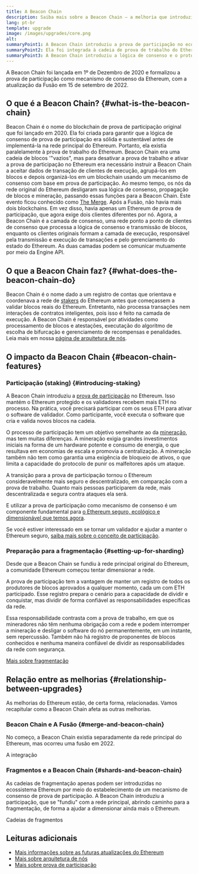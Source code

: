 ```yaml
---
title: A Beacon Chain
description: Saiba mais sobre a Beacon Chain — a melhoria que introduziu a prova de participação no Ethereum.
lang: pt-br
template: upgrade
image: /images/upgrades/core.png
alt:
summaryPoint1: A Beacon Chain introduziu a prova de participação no ecossistema Ethereum.
summaryPoint2: Ela foi integrada à cadeia de prova de trabalho do Ethereum original em setembro de 2022.
summaryPoint3: A Beacon Chain introduziu a lógica de consenso e o protocolo de propagação de blocos que agora protege o Ethereum.
---
```


<UpgradeStatus isShipped dateKey="page-upgrades:page-upgrades-beacon-date">
  A Beacon Chain foi lançada em 1º de Dezembro de 2020 e formalizou a prova de participação como mecanismo de consenso da Ethereum, com a atualização da Fusão em 15 de setembro de 2022.
</UpgradeStatus>

## O que é a Beacon Chain? {#what-is-the-beacon-chain}

Beacon Chain é o nome do blockchain de prova de participação original que foi lançado em 2020. Ela foi criada para garantir que a lógica de consenso de prova de participação era sólida e sustentável antes de implementá-la na rede principal do Ethereum. Portanto, ela existia paralelamente à prova de trabalho do Ethereum. Beacon Chain era uma cadeia de blocos '"vazios", mas para desativar a prova de trabalho e ativar a prova de participação no Ethereum era necessário instruir a Beacon Chain a aceitar dados de transação de clientes de execução, agrupá-los em blocos e depois organizá-los em um blockchain usando um mecanismo de consenso com base em prova de participação. Ao mesmo tempo, os nós da rede original do Ethereum desligaram sua lógica de consenso, propagação de blocos e mineração, passando essas funções para a Beacon Chain. Este evento ficou conhecido como [The Merge](/roadmap/merge/). Após a Fusão, não havia mais dois blockchains. Em vez disso, havia apenas um Ethereum de prova de participação, que agora exige dois clientes diferentes por nó. Agora, a Beacon Chain é a camada de consenso, uma rede ponto a ponto de clientes de consenso que processa a lógica de consenso e transmissão de blocos, enquanto os clientes originais formam a camada de execução, responsável pela transmissão e execução de transações e pelo gerenciamento do estado do Ethereum. As duas camadas podem se comunicar mutuamente por meio da Engine API.

## O que a Beacon Chain faz? {#what-does-the-beacon-chain-do}

Beacon Chain é o nome dado a um registro de contas que orientava e coordenava a rede de [stakers](/participantes/) do Ethereum antes que começassem a validar blocos reais do Ethereum. Entretanto, não processa transações nem interações de contratos inteligentes, pois isso é feito na camada de execução. A Beacon Chain é responsável por atividades como processamento de blocos e atestações, executação do algoritmo de escolha de bifurcação e gerenciamento de recompensas e penalidades. Leia mais em nossa [página de arquitetura de nós](/developers/docs/nodes-and-clients/node-architecture/#node-comparison).

## O impacto da Beacon Chain {#beacon-chain-features}

### Participação (staking) {#introducing-staking}

A Beacon Chain introduziu a [prova de participação](/developers/docs/consensus-mechanisms/pos/) no Ethereum. Isso mantém o Ethereum protegido e os validadores recebem mais ETH no processo. Na prática, você precisará participar com os seus ETH para ativar o software de validador. Como participante, você executa o software que cria e valida novos blocos na cadeia.

O processo de participação tem um objetivo semelhante ao da [mineração](/developers/docs/consensus-mechanisms/pow/mining/), mas tem muitas diferenças. A mineração exigia grandes investimentos iniciais na forma de um hardware potente e consumo de energia, o que resultava em economias de escala e promovia a centralização. A mineração também não tem como garantia uma exigência de bloqueio de ativos, o que limita a capacidade do protocolo de punir os malfeitores após um ataque.

A transição para a prova de participação tornou o Ethereum consideravelmente mais seguro e descentralizado, em comparação com a prova de trabalho. Quanto mais pessoas participarem da rede, mais descentralizada e segura contra ataques ela será.

E utilizar a prova de participação como mecanismo de consenso é um componente fundamental para [o Ethereum seguro, ecológico e dimensionável que temos agora](/roadmap/vision/).

<Alert variant="update">
<Emoji text=":money_bag:" className="text-4xl"/>
<AlertContent>
<AlertDescription>
  Se você estiver interessado em se tornar um validador e ajudar a manter o Ethereum seguro, <a href="/staking/">saiba mais sobre o conceito de participação</a>.
</AlertDescription>
</AlertContent>
</Alert>

### Preparação para a fragmentação {#setting-up-for-sharding}

Desde que a Beacon Chain se fundiu à rede principal original do Ethereum, a comunidade Ethereum começou tentar dimensionar a rede.

A prova de participação tem a vantagem de manter um registro de todos os produtores de blocos aprovados a qualquer momento, cada um com ETH participado. Esse registro prepara o cenário para a capacidade de dividir e conquistar, mas dividir de forma confiável as responsabilidades específicas da rede.

Essa responsabilidade contrasta com a prova de trabalho, em que os mineradores não têm nenhuma obrigação com a rede e podem interromper a mineração e desligar o software do nó permanentemente, em um instante, sem repercussão. Também não há registro de proponentes de blocos conhecidos e nenhuma maneira confiável de dividir as responsabilidades da rede com segurança.

[Mais sobre fragmentação](/roadmap/danksharding/)

## Relação entre as melhorias {#relationship-between-upgrades}

As melhorias do Ethereum estão, de certa forma, relacionadas. Vamos recapitular como a Beacon Chain afeta as outras melhorias.

### Beacon Chain e A Fusão {#merge-and-beacon-chain}

No começo, a Beacon Chain existia separadamente da rede principal do Ethereum, mas ocorreu uma fusão em 2022.

<ButtonLink href="/roadmap/merge/">
  A integração
</ButtonLink>

### Fragmentos e a Beacon Chain {#shards-and-beacon-chain}

As cadeias de fragmentação apenas podem ser introduzidas no ecossistema Ethereum por meio do estabelecimento de um mecanismo de consenso de prova de participação. A Beacon Chain introduziu a participação, que se "fundiu" com a rede principal, abrindo caminho para a fragmentação, de forma a ajudar a dimensionar ainda mais o Ethereum.

<ButtonLink href="/roadmap/danksharding/">
  Cadeias de fragmentos
</ButtonLink>

## Leituras adicionais

- [Mais informações sobre as futuras atualizações do Ethereum](/roadmap/vision)
- [Mais sobre arquitetura de nós](/developers/docs/nodes-and-clients/node-architecture)
- [Mais sobre prova de participação](/developers/docs/consensus-mechanisms/pos)
